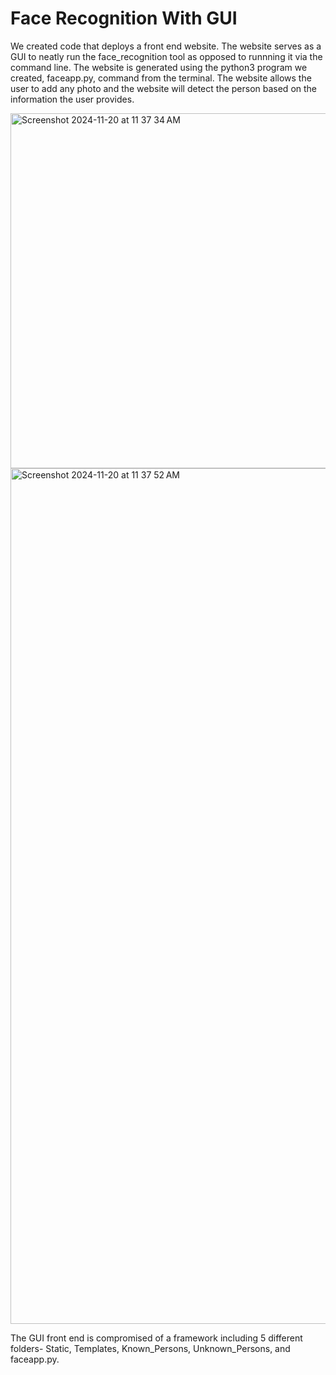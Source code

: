 # Face Recognition With GUI 
We created code that deploys a front end website. The website serves as a GUI to neatly run the face_recognition tool as opposed to runnning it via the command line. The website is generated using the python3 program we created, faceapp.py, command from the terminal. The website allows the user to add any photo and the website will detect the person based on the information the user provides.

<img width="568" alt="Screenshot 2024-11-20 at 11 37 34 AM" src="https://github.com/user-attachments/assets/cbfc58cf-e77e-41b8-9dc9-6fc63a261142">

<img width="1369" alt="Screenshot 2024-11-20 at 11 37 52 AM" src="https://github.com/user-attachments/assets/26bd999b-103d-4bcd-9eac-ad310e26c0ad">


The GUI front end is compromised of a framework including 5 different folders- Static, Templates, Known_Persons, Unknown_Persons, and faceapp.py.
